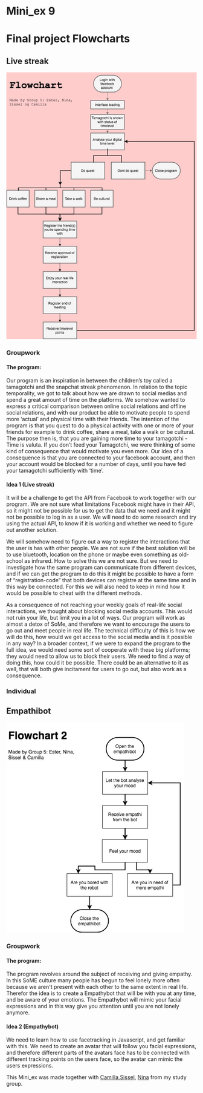 
# Mini_ex 9
# Final project Flowcharts 

## Live streak

![alt text](livestreak.jpg)

### Groupwork

#### The program: 
Our program is an inspiration in between the children’s toy called a tamagotchi and  the snapchat streak phenomenon. In relation to the topic temporality, we got to talk about how we are drawn to social medias and spend a great amount of time on the platforms. We somehow wanted to express a critical comparison  between online social relations and offline social relations, and  with our product be able to motivate people to spend more ‘actual’ and  physical time with their friends. The intention of the program is that you quest to do a physical activity with one or more of your friends for example to drink coffee, share a meal, take a walk or be cultural. The purpose then is, that you are gaining more time to your tamagotchi - Time is valuta. If you don’t feed your Tamagotchi, we were thinking of some kind of consequence that would motivate you even more. Our idea of a consequence is that you are connected to your facebook account, and then your account would be blocked for a number of days, until you have fed your tamagotchi sufficiently with ‘time’. 

#### Idea 1 (Live streak)

It will be a challenge to get the API from Facebook to work together with our program. We are not sure what limitations Facebook might have in their API, so it might not be possible for us to get the data that we need and it might not be possible to log in as a user. We will need to do some research and try using the actual API, to know if it is working and whether we need to figure out another solution. 

We will somehow need to figure out a way to register the interactions that the user is has with other people. We are not sure if the best solution will be to use bluetooth, location on the phone or maybe even something as old-school as infrared. How to solve this we are not sure. But we need to investigate how the same program can communicate from different devices, and if we can get the program to do this it might be possible to have a form of “registration-code” that both devices can registre at the same time and in this way be connected. For this we will also need to keep in mind how it would be possible to cheat with the different methods.
 
As a consequence of not reaching your weekly goals of real-life social interactions, we thought about blocking social media accounts. This would not ruin your life, but limit you in a lot of ways. Our program will work as almost a detox of SoMe, and therefore we want to encourage the users to go out and meet people in real life. The technical difficulty of this is how we will do this, how would we get access to the social media and is it possible in any way? In a broader context, if we were to expand the program to the full idea, we would need some sort of cooperate with these big platforms; they would need to allow us to block their users. We need to find a way of doing this, how could it be possible. There could be an alternative to it as well, that will both give incitament for users to go out, but also work as a consequence.

### Individual

## Empathibot

![alt text](empathibot.jpg)

### Groupwork

#### The program:
The program revolves around the subject of receiving and giving empathy. In this SoME culture many people has begun to feel lonely more often because we aren't present with each other to the same extent in real life. Therefor the idea is to create a Empathybot that will be with you at any time, and be aware of your emotions. The Empathybot will mimic your facial expressions and in this way give you attention until you are not lonely anymore. 

#### Idea 2 (Empathybot)

We need to learn how to use facetracking in Javascript, and get familiar with this. We need to create an avatar that will follow you facial expressions, and therefore different parts of the avatars face has to be connected with different tracking points on the users face, so the avatar can mimic the users expressions. 





This Mini_ex was made together with [Camilla](https://github.com/CamillaMondrup),[Sissel](https://github.com/sisselrll), [Nina](https://github.com/nborgbjerg)  from my study group.

